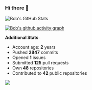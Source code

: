 ### Hi there 👋

![Bob's GitHub Stats](https://github-readme-stats.vercel.app/api?username=Bobthesoftwaredeveloper&show_icons=true&count_private=true&theme=react&hide=stars,prs,issues,contribs)

[![Bob's github activity graph](https://activity-graph.herokuapp.com/graph?username=BobTheSoftwareDeveloper&theme=react-dark)](https://github.com/ashutosh00710/github-readme-activity-graph)

**Additional Stats**:
- Account age: **2** years
- Pushed **2847** commits
- Opened **1** issues
- Submitted **125** pull requests
- Own **48** repositories
- Contributed to **42** public repositories

![](https://komarev.com/ghpvc/?username=BobTheSoftwareDeveloper)
